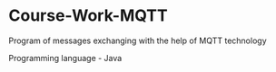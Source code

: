 # Course-Work-MQTT
Program of messages exchanging with the help of MQTT technology

Programming language - Java
